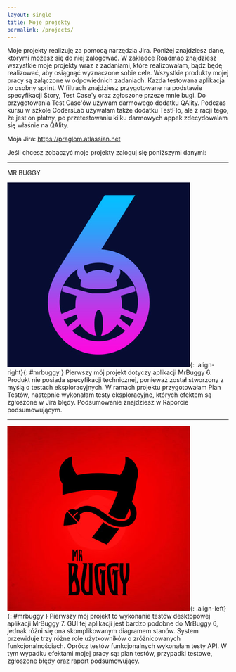```yaml
---
layout: single
title: Moje projekty
permalink: /projects/
---
```


Moje projekty realizuję za pomocą narzędzia Jira. Poniżej znajdziesz dane, którymi możesz się do niej zalogować.
W zakładce Roadmap znajdziesz wszystkie moje projekty wraz z zadaniami, które realizowałam, bądź będę realizować, aby osiągnąć wyznaczone sobie cele.
Wszystkie produkty mojej pracy są załączone w odpowiednich zadaniach.
Każda testowana aplikacja to osobny sprint.
W filtrach znajdziesz przygotowane na podstawie specyfikacji Story, Test Case'y oraz zgłoszone przeze mnie bugi.
Do przygotowania Test Case'ów używam darmowego dodatku QAlity. Podczas kursu w szkole CodersLab używałam także dodatku TestFlo, ale z racji tego, że jest on płatny, po przetestowaniu kilku darmowych appek zdecydowalam się właśnie na QAlity.

Moja Jira: https://praglom.atlassian.net

Jeśli chcesz zobaczyć moje projekty zaloguj się poniższymi danymi:

***

MR BUGGY

![Mrbuggy6](/assets/images/buggy6.jpg){: .align-right}{: #mrbuggy }
Pierwszy mój projekt dotyczy aplikacji MrBuggy 6. Produkt nie posiada specyfikacji technicznej, ponieważ został stworzony z myślą o testach eksploracyjnych. W ramach projektu przygotowałam Plan Testów, następnie wykonałam testy eksploracyjne, których efektem są zgłoszone w Jira błędy. Podsumowanie znajdziesz w Raporcie podsumowującym.
***
![Mrbuggy7](/assets/images/buggy7.jpg){: .align-left}{: #mrbuggy }
Pierwszy mój projekt to wykonanie testów desktopowej aplikacji MrBuggy 7. GUI tej aplikacji jest bardzo podobne do MrBuggy 6, jednak różni się ona skomplikowanym diagramem stanów. System przewiduje trzy różne role użytkowników o zróżnicowanych funkcjonalnościach. Oprócz testów funkcjonalnych wykonałam testy API. 
W tym wypadku efektami mojej pracy są: plan testów, przypadki testowe, zgłoszone błędy oraz raport podsumowujący.

